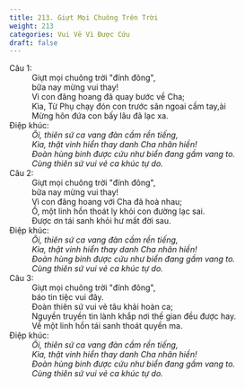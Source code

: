 ```yaml
---
title: 213. Giựt Mọi Chuông Trên Trời
weight: 213
categories: Vui Vẻ Vì Được Cứu
draft: false
---
```

<dl><dt>Câu 1:</dt><dd data-verse="1">Giựt mọi chuông trời "đính đông", <br/>bữa nay mừng vui thay! <br/>Vì con đãng hoang đã quay bước về Cha; <br/>Kìa, Từ Phụ chạy đón con trước sân ngoai cầm tay,ài <br/>Mừng hôn đứa con bấy lâu đã lạc xa. </dd><dt>Điệp khúc:</dt><dd data-chorus="1"><em>Ôi, thiên sứ ca vang đàn cầm rền tiếng, <br/>Kìa, thật vinh hiển thay danh Cha nhân hiền! <br/>Đoàn hùng binh được cứu như biển đang gầm vang to. <br/>Cùng thiên sứ vui vẻ ca khúc tự do. </em></dd><dt>Câu 2:</dt><dd data-verse="2">Giựt mọi chuông trời "đính đông", <br/>bữa nay mừng vui thay! <br/>Vì con đãng hoang với Cha đã hoà nhau; <br/>Ồ, một linh hồn thoát ly khỏi con đường lạc sai. <br/>Được ơn tái sanh khỏi hư mất đời sau. </dd><dt>Điệp khúc:</dt><dd data-chorus="1"><em>Ôi, thiên sứ ca vang đàn cầm rền tiếng, <br/>Kìa, thật vinh hiển thay danh Cha nhân hiền! <br/>Đoàn hùng binh được cứu như biển đang gầm vang to. <br/>Cùng thiên sứ vui vẻ ca khúc tự do. </em></dd><dt>Câu 3:</dt><dd data-verse="3">Giựt mọi chuông trời "đính đông", <br/>báo tin tiệc vui đây. <br/>Đoàn thiên sứ vui vẻ tâu khải hoàn ca; <br/>Nguyền truyền tin lành khắp nơi thế gian đều được hay. <br/>Về một linh hồn tái sanh thoát quyền ma. </dd><dt>Điệp khúc:</dt><dd data-chorus="1"><em>Ôi, thiên sứ ca vang đàn cầm rền tiếng, <br/>Kìa, thật vinh hiển thay danh Cha nhân hiền! <br/>Đoàn hùng binh được cứu như biển đang gầm vang to. <br/>Cùng thiên sứ vui vẻ ca khúc tự do. </em></dd></dl>